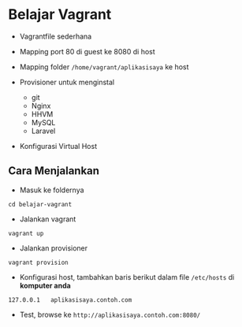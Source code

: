 # Belajar Vagrant #

* Vagrantfile sederhana
* Mapping port 80 di guest ke 8080 di host
* Mapping folder `/home/vagrant/aplikasisaya` ke host
* Provisioner untuk menginstal

    * git
    * Nginx
    * HHVM
    * MySQL
    * Laravel

* Konfigurasi Virtual Host

## Cara Menjalankan ##

* Masuk ke foldernya

```
cd belajar-vagrant
```

* Jalankan vagrant

```
vagrant up
```

* Jalankan provisioner

```
vagrant provision
```

* Konfigurasi host, tambahkan baris berikut dalam file `/etc/hosts` di **komputer anda**

```
127.0.0.1   aplikasisaya.contoh.com
```

* Test, browse ke `http://aplikasisaya.contoh.com:8080/`
